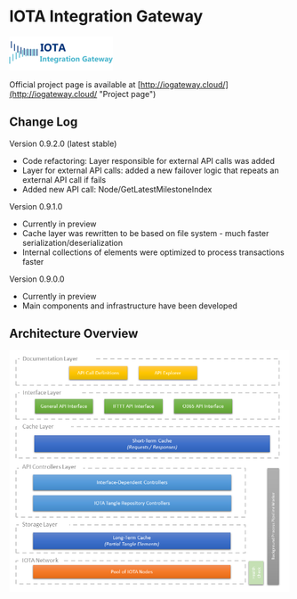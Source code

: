 # IOTA Integration Gateway
![Logo](https://raw.githubusercontent.com/Hribek25/IOTA-Integration-Gateway/master/docs/logo.png)

Official project page is available at [http://iogateway.cloud/](http://iogateway.cloud/ "Project page")

## Change Log
Version 0.9.2.0 (latest stable)
* Code refactoring: Layer responsible for external API calls was added
* Layer for external API calls: added a new failover logic that repeats an external API call if fails
* Added new API call: Node/GetLatestMilestoneIndex

Version 0.9.1.0
* Currently in preview
* Cache layer was rewritten to be based on file system - much faster serialization/deserialization
* Internal collections of elements were optimized to process transactions faster

Version 0.9.0.0
* Currently in preview
* Main components and infrastructure have been developed


## Architecture Overview
![Architecture](https://raw.githubusercontent.com/Hribek25/IOTA-Integration-Gateway/master/Graphics/architecture_layers.png)

